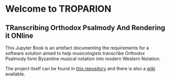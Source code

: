 # Welcome to TROPARION
## TRanscribing Orthodox Psalmody And Rendering it ONline 

This Jupyter Book is an artefact documenting the requirements for a software solution aimed to help musicologists transcribe Orthodox Psalmody form Byzantine musical notation into modern Western Notation.  

The project itself can be found in [this repository](https://github.com/jaworiwanow/troparion) and there is also a [wiki](https://github.com/jaworiwanow/troparion/wiki) available. 



```{tableofcontents}
```
